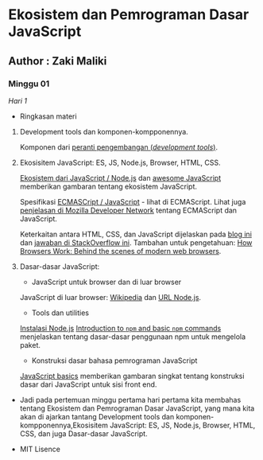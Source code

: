 # Ekosistem dan Pemrograman Dasar JavaScript

## Author : Zaki Maliki
### Minggu 01

*Hari 1*

- Ringkasan materi

1. Development tools dan komponen-kompponennya.

	Komponen dari [peranti pengembangan (*development tools*)](https://en.wikipedia.org/wiki/Programming_tool).

2. Ekosisitem JavaScript: ES, JS, Node.js, Browser, HTML, CSS.

    [Ekosistem dari JavaScript / Node.js](https://2018.stateofjs.com/introduction/) dan [awesome JavaScript](https://github.com/sorrycc/awesome-javascript) memberikan gambaran tentang ekosistem JavaScript.

	Spesifikasi [ECMASCript / JavaScript](https://www.ecma-international.org/publications/standards/Stnindex.htm) - lihat di ECMAScript. Lihat juga [penjelasan di Mozilla Developer Network](https://developer.mozilla.org/en-US/docs/Web/JavaScript/Guide/Introduction#JavaScript_and_the_ECMAScript_Specification) tentang ECMAScript dan JavaScript.

	Keterkaitan antara HTML, CSS, dan JavaScript dijelaskan pada [blog ini](https://blog.codeanalogies.com/2018/05/09/the-relationship-between-html-css-and-javascript-explained/) dan [jawaban di StackOverflow ini](https://stackoverflow.com/questions/38834375/relationship-between-html-and-javascript-the-basics-of-frontend-development). Tambahan untuk pengetahuan: [How Browsers Work: Behind the scenes of modern web browsers](https://www.html5rocks.com/en/tutorials/internals/howbrowserswork/).

3. Dasar-dasar JavaScript: 

    * JavaScript untuk browser dan di luar browser

    JavaScript di luar browser: [Wikipedia](https://en.wikipedia.org/wiki/Node.js) dan [URL Node.js](https://nodejs.org).

    * Tools dan utilities

	[Instalasi Node.js](https://github.com/nodejs/help/wiki/Installation)
	[Introduction to `npm` and basic `npm` commands](https://medium.com/beginners-guide-to-mobile-web-development/introduction-to-npm-and-basic-npm-commands-18aa16f69f6b) menjelaskan tentang dasar-dasar penggunaan npm untuk mengelola paket. 

    * Konstruksi dasar bahasa pemrograman JavaScript

    [JavaScript basics](https://developer.mozilla.org/en-US/docs/Learn/Getting_started_with_the_web/JavaScript_basics) memberikan gambaran singkat tentang konstruksi dasar dari JavaScript untuk sisi front end.

- Jadi pada pertemuan minggu pertama hari pertama kita membahas tentang Ekosistem dan Pemrograman Dasar JavaScript, yang mana kita akan di ajarkan tantang Development tools dan komponen-kompponennya,Ekosisitem JavaScript: ES, JS, Node.js, Browser, HTML, CSS, dan juga Dasar-dasar JavaScript.

- MIT Lisence